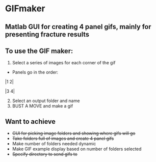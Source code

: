 # GIFmaker
Matlab GUI for creating 4 panel gifs, mainly for presenting fracture results
---

To use the GIF maker:
---
1. Select a series of images for each corner of the gif
  * Panels go in the order:
  
  |1 2|
  
  |3 4|
  
2. Select an output folder and name
3. BUST A MOVE and make a gif

## Want to achieve
+ ~~GUI for picking image folders and showing where gifs will go~~
+ ~~Take folders full of images and create 4 panel gifs~~
+ Make number of folders needed dynamic
+ Make GIF example display based on number of folders selected
+ ~~Specify directory to send gifs to~~
